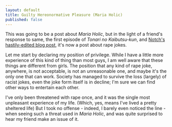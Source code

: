 ```yaml
---
layout: default
title: Guilty Hereonormative Pleasure (Maria Holic)
published: false
---
```


This was going to be a post about *Maria Holic*, but in the light of a friend's response to same, the first episode of *Tonari no Kaibutsu-kun*, and [Notch's hastily-edited blog post](http://notch.tumblr.com/post/32726020631/john-callaham-dont-be-a-goat-murderer), it's now a post about rape jokes.

Let me start by declaring my position of privilege. While I have a little more experience of this kind of thing than most guys, I am well aware that these things are different from girls. The position that any kind of rape joke, anywhere, is not acceptable, is not an unreasonable one, and maybe it's the only one that can work. Society has managed to survive the loss (largely) of racist jokes, even the joke form itself is in decline; I'm sure we can find other ways to entertain each other.

I've only been threatened with rape once, and it was the single most unpleasant experience of my life. (Which, yes, means I've lived a pretty sheltered life) But I took no offense - indeed, I barely even noticed the line - when seeing such a threat used in *Maria Holic*, and was quite surprised to hear my friend make an issue of it.
